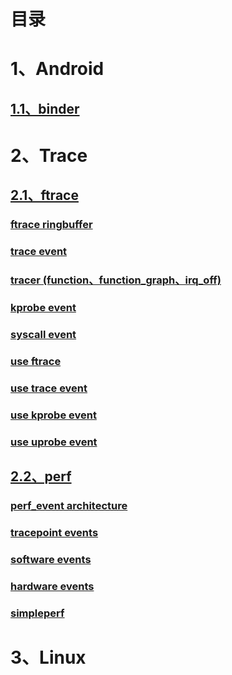 # 目录

# 1、Android

## [1.1、binder](./android_binder.md)

# 2、Trace

## [2.1、ftrace](./ftrace_index.md)

### [ftrace ringbuffer](./ftrace_ringbuffer.md)
### [trace event](./ftrace_trace_event.md)
### [tracer (function、function_graph、irq_off) ](./ftrace_tracer.md)
### [kprobe event](./ftrace_kprobe_event.md)
### [syscall event](./ftrace_syscall_event.md)
### [use ftrace](./ftrace_use_ftrace.md)
### [use trace event](./ftrace_use_trace_event.md)
### [use kprobe event](./ftrace_use_kprobe_event.md)
### [use uprobe event](./ftrace_use_uprobe_event.md)

## [2.2、perf](./perf_index.md)

### [perf_event architecture](./perf_event_architecture.md)
### [tracepoint events](./perf_tracepoint_events.md)
### [software events ](./perf_software_events.md)
### [hardware events](./perf_hardware_events.md)
### [simpleperf](./perf_simpleperf.md)

# 3、Linux